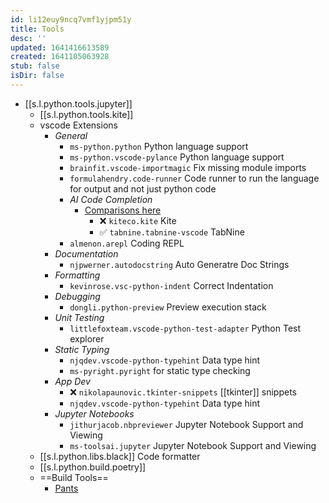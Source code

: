 ```yaml
---
id: li12euy9ncq7vmf1yjpm51y
title: Tools
desc: ''
updated: 1641416613589
created: 1641105063928
stub: false
isDir: false
---
```



- [[s.l.python.tools.jupyter]]
  - [[s.l.python.tools.kite]]
  - vscode Extensions
    - _General_
      - `ms-python.python` Python language support
      - `ms-python.vscode-pylance` Python language support
      - `brainfit.vscode-importmagic` Fix missing module imports
      - `formulahendry.code-runner` Code runner to run the language for output and not just python code
      - _AI Code Completion_
        - [Comparisons here](https://medium.com/swlh/kite-vs-tabnine-which-ai-code-autocomplete-should-you-choose-eb6eba85c3a6)
          - ❌️ `kiteco.kite` Kite
          - ✅️ `tabnine.tabnine-vscode` TabNine
      - `almenon.arepl` Coding REPL
    - _Documentation_
      - `njpwerner.autodocstring` Auto Generatre Doc Strings
    - _Formatting_
      - `kevinrose.vsc-python-indent` Correct Indentation
    - _Debugging_
      - `dongli.python-preview` Preview execution stack
    - _Unit Testing_
      - `littlefoxteam.vscode-python-test-adapter` Python Test explorer
    - _Static Typing_
      - `njqdev.vscode-python-typehint` Data type hint
      - `ms-pyright.pyright` for static type checking
    - _App Dev_
      - ❌️ `nikolapaunovic.tkinter-snippets` [[tkinter]] snippets
      - `njqdev.vscode-python-typehint` Data type hint
    - _Jupyter Notebooks_
      - `jithurjacob.nbpreviewer` Jupyter Notebook Support and Viewing
      - `ms-toolsai.jupyter` Jupyter Notebook Support and Viewing
  - [[s.l.python.libs.black]] Code formatter
  - [[s.l.python.build.poetry]]
  - ==Build Tools==
    - [Pants](https://www.pantsbuild.org/docs)

